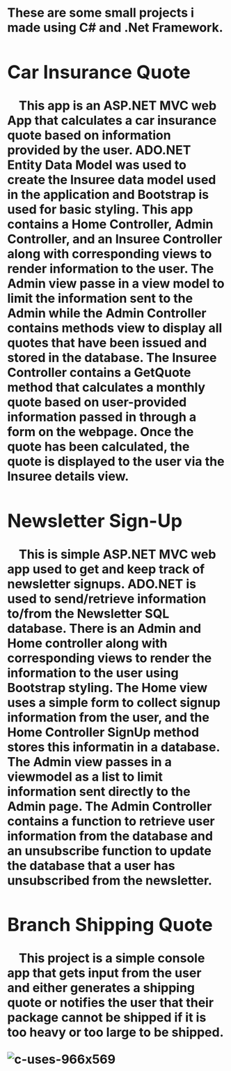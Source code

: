 <!DOCTYPE html>

<html>
<body>
  
 <h1>These are some small projects i made using C# and .Net Framework.<h/1>
  
  
   <h2>Car Insurance Quote</h2>
     &nbsp;&nbsp;&nbsp;&nbsp;This app is an ASP.NET MVC web App that calculates a car insurance quote based on information provided by the user. ADO.NET Entity Data Model was used to create the Insuree data model used in the application and Bootstrap is used for basic styling. This app contains a Home Controller, Admin Controller, and an Insuree Controller along with corresponding views to render information to the user. The Admin view passe in a view model to limit the information sent to the Admin while the Admin Controller contains methods view to display all quotes that have been issued and stored in the database. The Insuree Controller contains a GetQuote method that calculates a monthly quote based on user-provided information passed in through a form on the webpage. Once the quote has been calculated, the quote is displayed to the user via the Insuree details view.
   <h2>Newsletter Sign-Up</h2>
   &nbsp;&nbsp;&nbsp;&nbsp;This is simple ASP.NET MVC web app used to get and keep track of newsletter signups. ADO.NET is used to send/retrieve information to/from the Newsletter SQL database. There is an Admin and Home controller along with corresponding views to render the information to the user using Bootstrap styling. The Home view uses a simple form to collect signup information from the user, and the Home Controller SignUp method stores this informatin in a database. The Admin view passes in a viewmodel as a list to limit information sent directly to the Admin page. The Admin Controller contains a function to retrieve user information from the database and an unsubscribe function to update the database that a user has unsubscribed from the newsletter.
   <h2>Branch Shipping Quote</h2>
   &nbsp;&nbsp;&nbsp;&nbsp;This project is a simple console app that gets input from the user and either generates a shipping quote or notifies the user that their package cannot be shipped if it is too heavy or too large to be shipped.
</body>
   


![c-uses-966x569](https://user-images.githubusercontent.com/118482231/211778061-5ce9562a-6d85-4f62-93b9-f2ad4c48064b.png)


   
   
   </html>
